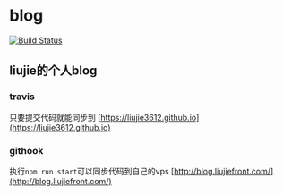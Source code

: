 # blog

[![Build Status](https://travis-ci.org/liujie3612/blog.svg?branch=master)](https://travis-ci.org/liujie3612/blog)

## liujie的个人blog


### travis
只要提交代码就能同步到 [https://liujie3612.github.io](https://liujie3612.github.io)

### githook
执行`npm run start`可以同步代码到自己的vps [http://blog.liujiefront.com/](http://blog.liujiefront.com/)
